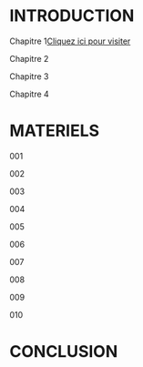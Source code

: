 # INTRODUCTION 
Chapitre 1<a href="https://www.example.com">Cliquez ici pour visiter</a>

Chapitre 2

Chapitre 3

Chapitre 4

# MATERIELS

001

002

003

004

005

006

007

008

009

010

# CONCLUSION
